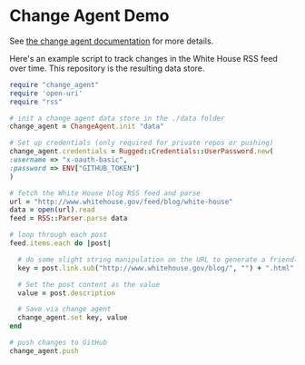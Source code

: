 # Change Agent Demo

See [the change agent documentation](https://github.com/benbalter/change_agent) for more details.

Here's an example script to track changes in the White House RSS feed over time. This repository is the resulting data store.

```ruby
require "change_agent"
require 'open-uri'
require "rss"

# init a change agent data store in the ./data folder
change_agent = ChangeAgent.init "data"

# Set up credentials (only required for private repos or pushing)
change_agent.credentials = Rugged::Credentials::UserPassword.new(
:username => "x-oauth-basic",
:password => ENV["GITHUB_TOKEN"]
)

# fetch the White House blog RSS feed and parse
url = "http://www.whitehouse.gov/feed/blog/white-house"
data = open(url).read
feed = RSS::Parser.parse data

# loop through each post
feed.items.each do |post|

  # do some slight string manipulation on the URL to generate a friendly key
  key = post.link.sub("http://www.whitehouse.gov/blog/", "") + ".html"

  # Set the post content as the value
  value = post.description

  # Save via change agent
  change_agent.set key, value
end

# push changes to GitHub
change_agent.push
```
